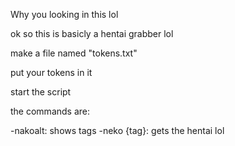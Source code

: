 Why you looking in this lol

ok so this is basicly a hentai  grabber lol

make a file named "tokens.txt"

put your tokens in it

start the script

the commands are:

-nakoalt:
shows tags
-neko {tag}:
gets the hentai  lol
